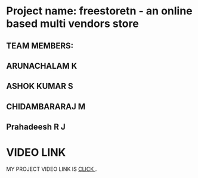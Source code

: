 # Project name: freestoretn - an online based multi vendors store
## TEAM MEMBERS:
## ARUNACHALAM K
## ASHOK KUMAR S
## CHIDAMBARARAJ M
## Prahadeesh R J
 
# VIDEO LINK  
MY PROJECT VIDEO LINK IS [CLICK ](https://drive.google.com/file/d/1Kpl02Fek1bPVAVVAkaLEIhk6rsgOFmB7/view?usp=sharing).
